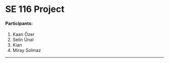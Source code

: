 # SE 116 Project


#### Participants:
                
1. Kaan Özer
2. Selin Ünal
3. Kian
4. Miray Solmaz
                
----
                
